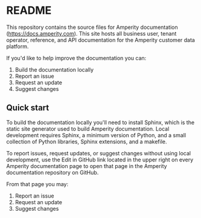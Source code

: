 # README

This repository contains the source files for Amperity documentation (https://docs.amperity.com). This site hosts all business user, tenant operator, reference, and API documentation for the Amperity customer data platform.

If you'd like to help improve the documentation you can:

1. Build the documentation locally
1. Report an issue
1. Request an update
1. Suggest changes

## Quick start

To build the documentation locally you'll need to install Sphinx, which is the static site generator used to build Amperity documentation. Local development requires Sphinx, a minimum version of Python, and a small collection of Python libraries, Sphinx extensions, and a makefile.

To report issues, request updates, or suggest changes without using local development, use the Edit in GitHub link located in the upper right on every Amperity documentation page to open that page in the Amperity documentation repository on GitHub.

From that page you may:

1. Report an issue
1. Request an update
1. Suggest changes
